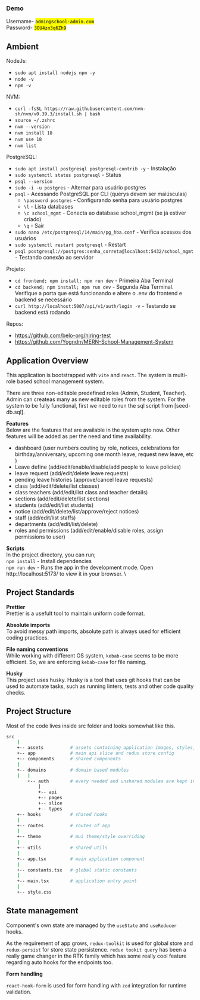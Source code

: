 ### Demo
Username- <mark>`admin@school-admin.com`</mark> \
Password- <mark>`3OU4zn3q6Zh9`</mark>

## Ambient
NodeJs:
- `sudo apt install nodejs npm -y`
- `node -v`
- `npm -v`

NVM:
- `curl -fsSL https://raw.githubusercontent.com/nvm-sh/nvm/v0.39.3/install.sh | bash`
- `source ~/.zshrc`
- `nvm --version`
- `nvm install 18`
- `nvm use 18`
- `nvm list`

PostgreSQL:
- `sudo apt install postgresql postgresql-contrib -y` - Instalação
- `sudo systemctl status postgresql` - Status
- `psql --version`
- `sudo -i -u postgres` - Alternar para usuário postgres
- `psql` - Acessando PostgreSQL por CLI (querys devem ser maiúsculas)
    - `\password postgres` - Configurando senha para usuário postgres
    - `\l` - Lista databases
    - `\c school_mgmt` - Conecta ao database school_mgmt (se já estiver criado)
    - `\q` - Sair
- `sudo nano /etc/postgresql/14/main/pg_hba.conf` - Verifica acessos dos usuários
- `sudo systemctl restart postgresql` - Restart
- `psql postgresql://postgres:senha_correta@localhost:5432/school_mgmt` - Testando conexão ao servidor

Projeto:
- `cd frontend; npm install; npm run dev` - Primeira Aba Terminal
- `cd backend; npm install; npm run dev` - Segunda Aba Terminal. Verifique a porta que está funcionando e altere o .env do frontend e backend se necessário
- `curl http://localhost:5007/api/v1/auth/login -v` - Testando se backend está rodando

Repos:
- https://github.com/belo-org/hiring-test
- https://github.com/Yogndrr/MERN-School-Management-System

## Application Overview

This application is bootstrapped with `vite` and `react`. The system is multi-role based school management system.

There are three non-editable predefined roles (Admin, Student, Teacher). Admin can createas many as new editable roles from the system. For the system to be fully functional, first we need to run the sql script from [seed-db.sql].

**Features** \
Below are the features that are available in the system upto now. Other features will be added as per the need and time availability.

- dashboard (user numbers couting by role, notices, celebrations for birthday/anniversary, upcoming one month leave, request new leave, etc )
- Leave define (add/edit/enable/disable/add people to leave policies)
- leave request (add/edit/delete leave requests)
- pending leave histories (approve/cancel leave requests)
- class (add/edit/delete/list classes)
- class teachers (add/edit/list class and teacher details)
- sections (add/edit/delete/list sections)
- students (add/edit/list students)
- notice (add/edit/delete/list/approve/reject notices)
- staff (add/edit/list staffs)
- departments (add/edit/list/delete)
- roles and permissions (add/edit/enable/disable roles, assign permissions to user)

**Scripts** \
In the project directory, you can run; \
`npm install` - Install dependencies \
`npm run dev` - Runs the app in the development mode. Open http://localhost:5173/ to view it in your browser. \

## Project Standards

**Prettier** \
Prettier is a usefult tool to maintain uniform code format.

**Absolute imports** \
To avoid messy path imports, absolute path is always used for efficient coding practices.

**File naming conventions** \
While working with different OS system, `kebab-case` seems to be more efficient. So, we are enforcing `kebab-case` for file naming.

**Husky** \
This project uses husky. Husky is a tool that uses git hooks that can be used to automate tasks, such as running linters, tests and other code quality checks.

## Project Structure

Most of the code lives inside src folder and looks somewhat like this.

```sh
src
    |
    +-- assets          # assets containing application images, styles, etc
    +-- app             # main api slice and redux store config
    +-- components      # shared components
    |
    +-- domains         # domain based modules
    |   |
        +-- auth        # every needed and unshared modules are kept in their own module
            |
            +-- api
            +-- pages
            +-- slice
            +-- types
    +-- hooks           # shared hooks
    |
    +-- routes          # routes of app
    |
    +-- theme           # mui theme/style overriding
    |
    +-- utils           # shared utils
    |
    +-- app.tsx         # main application component
    |
    +-- constants.tsx   # global static constants
    |
    +-- main.tsx        # application entry point
    |
    +-- style.css
```

## State management

Component's own state are managed by the `useState` and `useReducer` hooks.

As the requirement of app grows, `redux-toolkit` is used for global store and `redux-persist` for store state persistence. `redux tookit query` has been a really game changer in the RTK family which has some really cool feature regarding auto hooks for the endpoints too.

**Form handling**

`react-hook-form` is used for form handling with `zod` integration for runtime validation.
